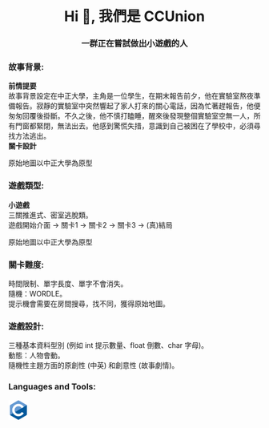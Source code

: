 <!DOCTYPE html>
<html lang="zh-Hant">
<head>
    <meta charset="UTF-8">
    <meta name="viewport" content="width=device-width, initial-scale=1.0">
    <title>CCUnion 小遊戲介紹</title>
</head>
<body>

<h1 align="center">Hi 👋, 我們是 CCUnion</h1>
<h3 align="center">一群正在嘗試做出小遊戲的人</h3>

<h3 align="left">故事背景:</h3>
<p align="left">
    <strong>前情提要</strong><br>
    故事背景設定在中正大學，主角是一位學生，在期末報告前夕，他在實驗室熬夜準備報告。寂靜的實驗室中突然響起了家人打來的關心電話，因為忙著趕報告，他便匆匆回覆後掛斷。不久之後，他不慎打瞌睡，醒來後發現整個實驗室空無一人，所有門窗都緊閉，無法出去。他感到驚慌失措，意識到自己被困在了學校中，必須尋找方法逃出。<br>
    <strong>關卡設計</strong><br>
</p>
<p align="left">
    原始地圖以中正大學為原型
</p>

<h3 align="left">遊戲類型:</h3>
<p align="left">
    <strong>小遊戲</strong><br>
    三關推進式、密室逃脫類。<br>
    遊戲開始介面 → 關卡1 → 關卡2 → 關卡3 → (真)結局
</p>
<p align="left">
    原始地圖以中正大學為原型
</p>

<h3 align="left">關卡難度:</h3>
<p align="left">
    時間限制、單字長度、單字不會消失。<br>
    隨機：WORDLE。<br>
    提示機會需要在房間搜尋，找不同，獲得原始地圖。
</p>

<h3 align="left">遊戲設計:</h3>
<p align="left">
    三種基本資料型別 (例如 int 提示數量、float 倒數、char 字母)。<br>
    動態：人物會動。<br>
    隨機性主題方面的原創性 (中英) 和創意性 (故事劇情)。
</p>

<h3 align="left">Languages and Tools:</h3>
<p align="left"> 
    <a href="https://www.cprogramming.com/" target="_blank" rel="noreferrer"> 
        <img src="https://raw.githubusercontent.com/devicons/devicon/master/icons/c/c-original.svg" alt="c" width="40" height="40"/> 
    </a> 
</p>

</body>
</html>

